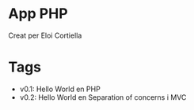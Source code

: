 # App PHP

Creat per Eloi Cortiella

# Tags

- v0.1: Hello World en PHP
- v0.2: Hello World en Separation of concerns i MVC